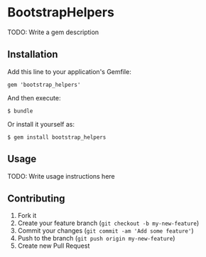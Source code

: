 # BootstrapHelpers

TODO: Write a gem description

## Installation

Add this line to your application's Gemfile:

    gem 'bootstrap_helpers'

And then execute:

    $ bundle

Or install it yourself as:

    $ gem install bootstrap_helpers

## Usage

TODO: Write usage instructions here

## Contributing

1. Fork it
2. Create your feature branch (`git checkout -b my-new-feature`)
3. Commit your changes (`git commit -am 'Add some feature'`)
4. Push to the branch (`git push origin my-new-feature`)
5. Create new Pull Request
